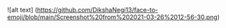 ![alt text] (https://github.com/DikshaNegi13/face-to-emoji/blob/main/Screenshot%20from%202021-03-26%2012-56-30.png)

